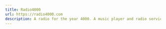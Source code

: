 ```yaml
---
title: Radio4000
url: https://radio4000.com
description: A radio for the year 4000. A music player and radio service for your listening pleasure, online since 2013. 
---
```

